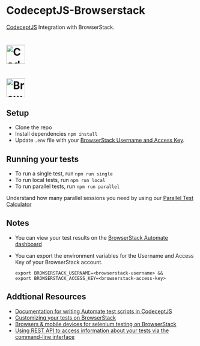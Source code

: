 # CodeceptJS-Browserstack
[CodeceptJS](https://codecept.io/) Integration with BrowserStack.

# <img src="https://codecept.io/logo.svg" alt="Codecept.js" height="50" />

# <img src="https://www.browserstack.com/blog/favicon.png" alt="BrowserStack" height="50" /></a>

## Setup
* Clone the repo
* Install dependencies `npm install`
* Update `.env` file with your [BrowserStack Username and Access Key](https://www.browserstack.com/accounts/settings). 

## Running your tests
* To run a single test, run `npm run single`
* To run local tests, run `npm run local`
* To run parallel tests, run `npm run parallel`

 Understand how many parallel sessions you need by using our [Parallel Test Calculator](https://www.browserstack.com/automate/parallel-calculator?ref=github)

## Notes
* You can view your test results on the [BrowserStack Automate dashboard](https://www.browserstack.com/automate)
* You can export the environment variables for the Username and Access Key of your BrowserStack account. 

  ```
  export BROWSERSTACK_USERNAME=<browserstack-username> &&
  export BROWSERSTACK_ACCESS_KEY=<browserstack-access-key>
  ```

## Addtional Resources
* [Documentation for writing Automate test scripts in CodeceptJS](https://codecept.io/helpers/WebDriver/#webdriver)
* [Customizing your tests on BrowserStack](https://www.browserstack.com/automate/capabilities)
* [Browsers & mobile devices for selenium testing on BrowserStack](https://www.browserstack.com/list-of-browsers-and-platforms?product=automate)
* [Using REST API to access information about your tests via the command-line interface](https://www.browserstack.com/automate/rest-api)